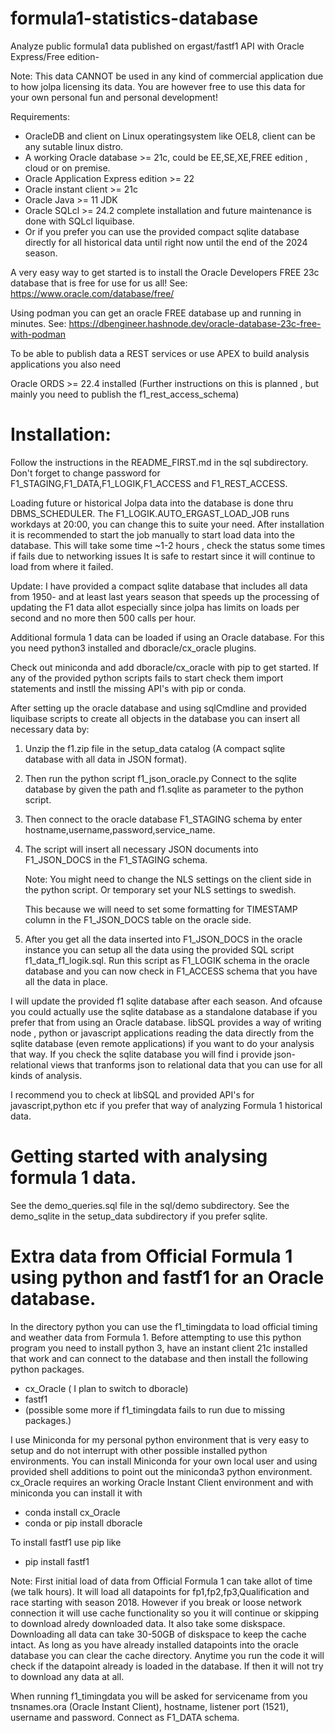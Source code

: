 # formula1-statistics-database

Analyze public formula1 data published on ergast/fastf1 API with Oracle Express/Free edition-

Note: This data CANNOT be used in any kind of commercial application due to how jolpa licensing its data.
      You are however free to use this data for your own personal fun and personal development!

Requirements:

- OracleDB and client on Linux operatingsystem like OEL8, client can be any sutable linux distro.
- A working Oracle database >= 21c, could be EE,SE,XE,FREE edition , cloud or on premise.
- Oracle Application Express edition >= 22
- Oracle instant client >= 21c
- Oracle Java >= 11 JDK 
- Oracle SQLcl >= 24.2 complete installation and future maintenance is done with SQLcl liquibase.
- Or if you prefer you can use the provided compact sqlite database directly for all historical
  data until right now until the end of the 2024 season. 

A very easy way to get started is to install the Oracle Developers FREE 23c database that is free for use for us all!
See: https://www.oracle.com/database/free/

Using podman you can get an oracle FREE database up and running in minutes.
See: https://dbengineer.hashnode.dev/oracle-database-23c-free-with-podman

To be able to publish data a REST services or use APEX to build analysis applications you also need

Oracle ORDS >= 22.4 installed (Further instructions on this is planned , but mainly you need to publish the f1_rest_access_schema)

# Installation:

Follow the instructions in the README_FIRST.md in the sql subdirectory.
Don't forget to change password for F1_STAGING,F1_DATA,F1_LOGIK,F1_ACCESS and F1_REST_ACCESS.

Loading future or historical Jolpa data into the database is done thru DBMS_SCHEDULER. 
The F1_LOGIK.AUTO_ERGAST_LOAD_JOB runs workdays at 20:00, you can change this to suite your need.
After installation it is recommended to start the job manually to start load data into the database.
This will take some time ~1-2 hours , check the status some times if fails due to networking issues
It is safe to restart since it will continue to load from where it failed.

Update: I have provided a compact sqlite database that includes all data from 1950- and at least last years season that speeds
up the processing of updating the F1 data allot especially since jolpa has limits on loads per second
and no more then 500 calls per hour.

Additional formula 1 data can be loaded if using an Oracle database. 
For this you need python3 installed and dboracle/cx_oracle plugins.

Check out miniconda and add dboracle/cx_oracle with pip to get started.
If any of the provided python scripts fails to start check them import statements
and instll the missing API's with pip or conda.

After setting up the oracle database and using sqlCmdline and provided liquibase scripts to
create all objects in the database you can insert all necessary data by:

1. Unzip the f1.zip file in the setup_data catalog (A compact sqlite database with all data in JSON format).
2. Then run the python script f1_json_oracle.py
   Connect to the sqlite database by given the path and f1.sqlite as parameter to the python script.
3. Then connect to the oracle database F1_STAGING schema by enter hostname,username,password,service_name.
4. The script will insert all necessary JSON documents into F1_JSON_DOCS in the F1_STAGING schema.

   Note: You might need to change the NLS settings on the client side in the python script.
   Or temporary set your NLS settings to swedish.

   This because we will need to set some formatting for TIMESTAMP column in the F1_JSON_DOCS table on the oracle side.

6. After you get all the data inserted into F1_JSON_DOCS in the oracle instance you can setup all the data using the
   provided SQL script f1_data_f1_logik.sql. Run this script as F1_LOGIK schema in the oracle database and you can
   now check in F1_ACCESS schema that you have all the data in place.

I will update the provided f1 sqlite database after each season.
And ofcause you could actually use the sqlite database as a standalone database if you prefer that from using an
Oracle database. libSQL provides a way of writing node , python or javascript applications reading the data 
directly from the sqlite database (even remote applications) if you want to do your analysis that way. 
If you check the sqlite database you will find i provide json-relational views that tranforms json to relational data 
that you can use for all kinds of analysis.

I recommend you to check at libSQL and provided API's for javascript,python etc if you prefer that way of analyzing
Formula 1 historical data.

# Getting started with analysing formula 1 data.

See the demo_queries.sql file in the sql/demo subdirectory.
See the demo_sqlite in the setup_data subdirectory if you prefer sqlite.

# Extra data from Official Formula 1 using python and fastf1 for an Oracle database.

In the directory python you can use the f1_timingdata to load official timing and weather data from Formula 1.
Before attempting to use this python program you need to install python 3, have an instant client 21c installed that work
and can connect to the database and then install the following python packages.

- cx_Oracle ( I plan to switch to dboracle)
- fastf1
- (possible some more if f1_timingdata fails to run due to missing packages.)

I use Miniconda for my personal python environment that is very easy to setup and do not interrupt with other possible installed python environments. 
You can install Miniconda for your own local user and using provided shell additions to point out the miniconda3
python environment. cx_Oracle requires an working Oracle Instant Client environment and with miniconda you can install it with

- conda install cx_Oracle
- conda or pip install dboracle

To install fastf1 use pip like

- pip install fastf1

Note: First initial load of data from Official Formula 1 can take allot of time (we talk hours). It will load all datapoints for fp1,fp2,fp3,Qualification and race
starting with season 2018. However if you break or loose network connection it will use cache functionality so you it will continue or skipping
to download alredy downloaded data. It also take some diskspace. Downloading all data can take 30-50GB of diskspace to keep the cache intact.
As long as you have already installed datapoints into the oracle database you can clear the cache directory. Anytime you run the code it will
check if the datapoint already is loaded in the database. If then it will not try to download any data at all.

When running f1_timingdata you will be asked for servicename from you tnsnames.ora (Oracle Instant Client), hostname, listener port (1521), username
and password. Connect as F1_DATA schema.
